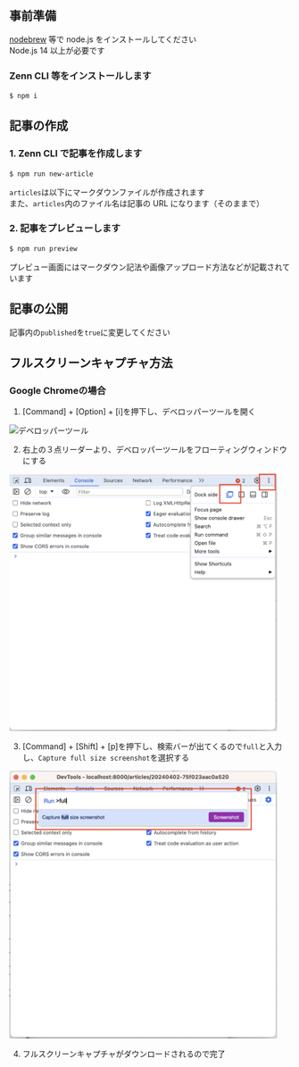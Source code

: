## 事前準備

[nodebrew](https://formulae.brew.sh/formula/nodebrew) 等で node.js をインストールしてください<br/>
Node.js 14 以上が必要です

### Zenn CLI 等をインストールします

```bash
$ npm i
```

## 記事の作成

### 1. Zenn CLI で記事を作成します

```bash
$ npm run new-article
```

`articles`は以下にマークダウンファイルが作成されます<br/>
また、`articles`内のファイル名は記事の URL になります（そのままで）

### 2. 記事をプレビューします

```bash
$ npm run preview
```

プレビュー画面にはマークダウン記法や画像アップロード方法などが記載されています

## 記事の公開

記事内の`published`を`true`に変更してください<br/>


## フルスクリーンキャプチャ方法

### Google Chromeの場合

1. [Command] + [Option] + [i]を押下し、デベロッパーツールを開く

<img width="480" src="/readme_images/full_screen_capture/developer_tools.png" alt="デベロッパーツール" />

2. 右上の３点リーダーより、デベロッパーツールをフローティングウィンドウにする

<img width="480" src="/readme_images/full_screen_capture/floating_window.png" alt="フローティングウィンドウ" />


3. [Command] + [Shift] + [p]を押下し、検索バーが出てくるので`full`と入力し、`Capture full size screenshot`を選択する

<img width="480" src="/readme_images/full_screen_capture/search.png" alt="検索" />

4. フルスクリーンキャプチャがダウンロードされるので完了
